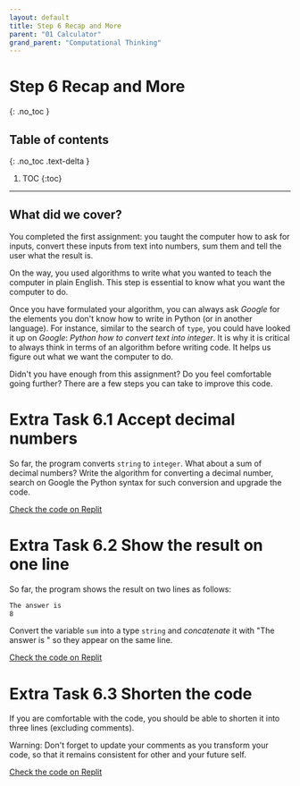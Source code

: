 ```yaml
---
layout: default
title: Step 6 Recap and More
parent: "01 Calculator"
grand_parent: "Computational Thinking"
---
```


# Step 6 Recap and More
{: .no_toc }

## Table of contents
{: .no_toc .text-delta }

1. TOC
{:toc}

---

## What did we cover?

You completed the first assignment: you taught the computer how to ask for inputs, convert these inputs from text into numbers, sum them and tell the user what the result is.

On the way, you used algorithms to write what you wanted to teach the computer in plain English. This step is essential to know what you want the computer to do.

Once you have formulated your algorithm, you can always ask _Google_ for the elements you don't know how to write in Python (or in another language). For instance, similar to the search of `type`, you could have looked it up on _Google_: _Python how to convert text into integer_. It is why it is critical to always think in terms of an algorithm before writing code. It helps us figure out what we want the computer to do.

Didn't you have enough from this assignment? Do you feel comfortable going further? There are a few steps you can take to improve this code.

# Extra Task 6.1 Accept decimal numbers

So far, the program converts `string` to `integer`. What about a sum of decimal numbers? Write the algorithm for converting a decimal number, search on Google the Python syntax for such conversion and upgrade the code.

[Check the code on Replit](https://replit.com/@dcdlab/calculator-step6-1)

# Extra Task 6.2 Show the result on one line

So far, the program shows the result on two lines as follows:

```sh
The answer is 
8
```

Convert the variable `sum` into a type `string` and _concatenate_ it with "The answer is " so they appear on the same line.

[Check the code on Replit](https://replit.com/@dcdlab/calculator-step6-2)

# Extra Task 6.3 Shorten the code

If you are comfortable with the code, you should be able to shorten it into three lines (excluding comments).

Warning: Don't forget to update your comments as you transform your code, so that it remains consistent for other and your future self.

[Check the code on Replit](https://replit.com/@dcdlab/calculator-step6-3)
